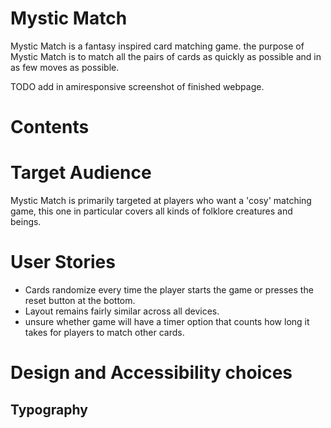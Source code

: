 # Mystic Match

Mystic Match is a fantasy inspired card matching game. the purpose of Mystic Match is to match all the pairs of cards as quickly as possible and in as few moves as possible.

TODO add in amiresponsive screenshot of finished webpage.

# Contents

# Target Audience
Mystic Match is primarily targeted at players who want a 'cosy' matching game, this one in particular covers all kinds of folklore creatures and beings. 

# User Stories
- Cards randomize every time the player starts the game or presses the reset button at the bottom. 
- Layout remains fairly similar across all devices.
- unsure whether game will have a timer option that counts how long it takes for players to match other cards.

# Design and Accessibility choices

## Typography


